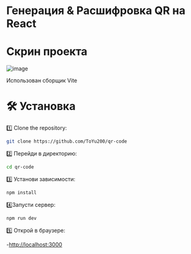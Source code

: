 # Генерация & Расшифровка QR на React

# Скрин проекта
![image](https://github.com/user-attachments/assets/1580f9b8-c636-45e2-8c2e-a0e9cd74087e)

Использован сборщик Vite

# 🛠️ Установка 
1️⃣ Clone the repository:
 ```bash
git clone https://github.com/ToYu200/qr-code
```

2️⃣ Перейди в директорию:

```bash
cd qr-code
```

3️⃣ Установи зависимости:

```bash
npm install
```

4️⃣Запусти сервер:

```bash
npm run dev
```

5️⃣ Открой в браузере:

-[http://localhost:3000](http://localhost:3000)


